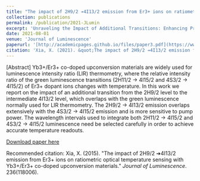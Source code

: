 ```yaml
---
title: "The impact of 2H9/2 ➔4I13/2 emission from Er3+ ions on ratiometric optical temperature sensing with Yb3+/Er3+ co-doped upconversion materials"
collection: publications
permalink: /publication/2021-JLumin
excerpt: 'Unraveling the Impact of Additional Transitions: Enhancing Precision in Luminescence Ratio Thermometry with Yb3+/Er3+ Co-doped Upconversion Materials'
date: 2021-08-01
venue: 'Journal of Luminescence'
paperurl: '[http://academicpages.github.io/files/paper3.pdf](https://www.sciencedirect.com/science/article/abs/pii/S0022231321001228?via%3Dihub)'
citation: 'Xia, X. (2021). &quot;The impact of 2H9/2 ➔4I13/2 emission from Er3+ ions on ratiometric optical temperature sensing with Yb3+/Er3+ co-doped upconversion materials.&quot; <i>Journal of Luminescence</i>. 236(118006).'
---
```

[Abstract] Yb3+/Er3+ co-doped upconversion materials are widely used for luminescence intensity ratio (LIR) thermometry, where the relative intensity ratio of the green luminescence transitions (2H11/2 → 4I15/2 and 4S3/2 → 4I15/2) of Er3+ dopant ions changes with temperature. In this work we report on the impact of an additional transition from the 2H9/2 level to the intermediate 4I13/2 level, which overlaps with the green luminescence normally used for LIR thermometry. The 2H9/2 → 4I13/2 emission overlaps extensively with the 4S3/2 → 4I15/2 emission and is more sensitive to pump power. The wavelength intervals used to integrate both 2H11/2 → 4I15/2 and 4S3/2 → 4I15/2 luminescence need be selected carefully in order to achieve accurate temperature readouts.

[Download paper here](http://academicpages.github.io/files/paper3.pdf)

Recommended citation: Xia, X. (2015). "The impact of 2H9/2 ➔4I13/2 emission from Er3+ ions on ratiometric optical temperature sensing with Yb3+/Er3+ co-doped upconversion materials." <i>Journal of Luminescence</i>. 236(118006).
